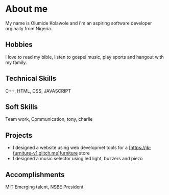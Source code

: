 # About me

My name is Olumide Kolawole and i'm an aspiring software developer orginally from
 Nigeria.

## Hobbies

I love to read my bible, listen to gospel music, play sports and hangout with
my family.  

## Technical Skills

C++, HTML, CSS, JAVASCRIPT

## Soft Skills

Team work, Communication, tony, charlie

## Projects

* I designed a website using web developmet tools for a
  [https://jk-furniture-v1.glitch.me]furniture store
* I designed a music selector using led light, buzzers and piezo

## Accomplishments

MIT Emerging talent, NSBE President
